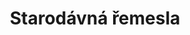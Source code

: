 ---
layout: layouts/hero-episode.njk
title: Starodávná řemesla
link: https://www.rtvs.sk/televizia/archiv/14252/456124
datum: 23. 3. 2024
foto1024: business_1024x768.jpg
foto1440: business_1440x825.jpg
alt: Old craft main picture
tags: hero
---